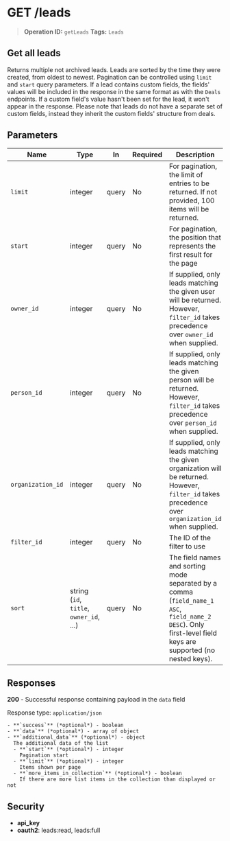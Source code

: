 # GET /leads

> **Operation ID:** `getLeads`
> **Tags:** `Leads`

## Get all leads

Returns multiple not archived leads. Leads are sorted by the time they were created, from oldest to newest. Pagination can be controlled using `limit` and `start` query parameters. If a lead contains custom fields, the fields' values will be included in the response in the same format as with the `Deals` endpoints. If a custom field's value hasn't been set for the lead, it won't appear in the response. Please note that leads do not have a separate set of custom fields, instead they inherit the custom fields' structure from deals.


## Parameters

| Name | Type | In | Required | Description |
|------|------|-------|----------|-------------|
| `limit` | integer | query | No | For pagination, the limit of entries to be returned. If not provided, 100 items will be returned. |
| `start` | integer | query | No | For pagination, the position that represents the first result for the page |
| `owner_id` | integer | query | No | If supplied, only leads matching the given user will be returned. However, `filter_id` takes precedence over `owner_id` when supplied. |
| `person_id` | integer | query | No | If supplied, only leads matching the given person will be returned. However, `filter_id` takes precedence over `person_id` when supplied. |
| `organization_id` | integer | query | No | If supplied, only leads matching the given organization will be returned. However, `filter_id` takes precedence over `organization_id` when supplied. |
| `filter_id` | integer | query | No | The ID of the filter to use |
| `sort` | string (`id`, `title`, `owner_id`, ...) | query | No | The field names and sorting mode separated by a comma (`field_name_1 ASC`, `field_name_2 DESC`). Only first-level field keys are supported (no nested keys). |

## Responses

**200** - Successful response containing payload in the `data` field

Response type: `application/json`

```
- **`success`** (*optional*) - boolean
- **`data`** (*optional*) - array of object
- **`additional_data`** (*optional*) - object
  The additional data of the list
  - **`start`** (*optional*) - integer
    Pagination start
  - **`limit`** (*optional*) - integer
    Items shown per page
  - **`more_items_in_collection`** (*optional*) - boolean
    If there are more list items in the collection than displayed or not
```


## Security

- **api_key**
- **oauth2**: leads:read, leads:full